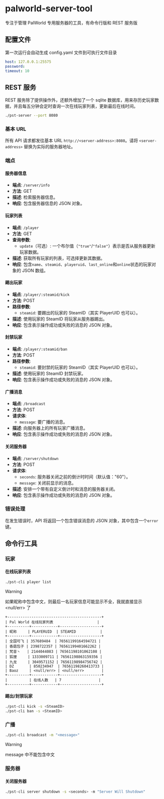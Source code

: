 # palworld-server-tool

专注于管理 PalWorld 专用服务器的工具，有命令行版和 REST 服务版

## 配置文件

第一次运行会自动生成 config.yaml 文件到可执行文件目录

```yaml
host: 127.0.0.1:25575
password:
timeout: 10
```

## REST 服务

REST 服务除了提供操作外，还额外增加了一个 sqlite 数据库，用来存历史玩家数据，并且每五分钟会定时查询一次在线玩家列表，更新最后在线时间。

```bash
./pst-server --port 8080
```

### 基本 URL

所有 API 请求都发往基本 URL `http://<server-address>:8080`。请将 `<server-address>` 替换为实际的服务器地址。

### 端点

#### 服务器信息

- **端点**: `/server/info`
- **方法**: GET
- **描述**: 检索服务器信息。
- **响应**: 包含服务器信息的 JSON 对象。

#### 玩家列表

- **端点**: `/player`
- **方法**: GET
- **查询参数**:
  - `update`（可选）: 一个布尔值（`"true"`/`"false"`）表示是否从服务器更新玩家数据。
- **描述**: 获取所有玩家的列表，可选择更新其数据。
- **响应**: 包含`name`、`steamid`、`playeruid`、`last_online`和`online`状态的玩家对象的 JSON 数组。

#### 踢出玩家

- **端点**: `/player/:steamid/kick`
- **方法**: POST
- **路径参数**:
  - `steamid`: 要踢出的玩家的 SteamID（其实 PlayerUID 也可以）。
- **描述**: 使用玩家的 SteamID 将玩家从服务器踢出。
- **响应**: 包含表示操作成功或失败的消息的 JSON 对象。

#### 封禁玩家

- **端点**: `/player/:steamid/ban`
- **方法**: POST
- **路径参数**:
  - `steamid`: 要封禁的玩家的 SteamID（其实 PlayerUID 也可以）。
- **描述**: 使用玩家的 SteamID 封禁玩家。
- **响应**: 包含表示操作成功或失败的消息的 JSON 对象。

#### 广播消息

- **端点**: `/broadcast`
- **方法**: POST
- **请求体**:
  - `message`: 要广播的消息。
- **描述**: 向服务器上的所有玩家广播消息。
- **响应**: 包含表示操作成功或失败的消息的 JSON 对象。

#### 关闭服务器

- **端点**: `/server/shutdown`
- **方法**: POST
- **请求体**:
  - `seconds`: 服务器关闭之前的倒计时时间（默认值："60"）。
  - `message`: 关闭前显示的消息。
- **描述**: 安排一个带有自定义倒计时和消息的服务器关闭。
- **响应**: 包含表示操作成功或失败的消息的 JSON 对象。

### 错误处理

在发生错误时，API 将返回一个包含错误消息的 JSON 对象，其中包含一个`error`键。

## 命令行工具

### 玩家

#### 在线玩家列表

```bash
./pst-cli player list
```

> [!WARNING]
> 如果昵称中包含中文，则最后一名玩家信息可能显示不全，我就直接显示 <null/err> 了

```
+-------------------------------------------+
| Pal World 在线玩家列表                    |
+----------+------------+-------------------+
| 昵称     | PLAYERUID  | STEAMID           |
+----------+------------+-------------------+
| 全国可飞 | 357689484  | 76561199164594721 |
| 香菇包子 | 2398722357 | 76561199401662262 |
| 梵音丶   | 2144044083 | 76561198101062108 |
| 狐狸     | 1333009711 | 76561198863159356 |
| 九龙     | 3049571152 | 76561198984756742 |
| DZ       | 850234947  | 76561198260413733 |
| Baoz     | <null/err> | <null/err>        |
+----------+------------+-------------------+
|          | 在线人数   | 7                 |
+----------+------------+-------------------+
```

#### 踢出/封禁玩家

```bash
./pst-cli kick -s <SteamID>
./pst-cli ban -s <SteamID>
```

### 广播

```bash
./pst-cli broadcast -m "<message>"
```

> [!WARNING]
> message 中不能包含中文

### 服务器

#### 关闭服务器

```bash
./pst-cli server shutdown -s <seconds> -m "Server Will Shutdown"
```
